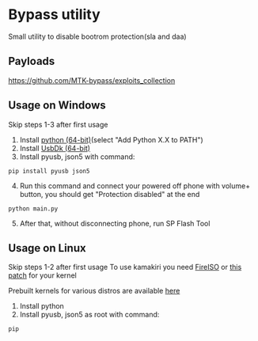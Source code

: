 # Bypass utility
Small utility to disable bootrom protection(sla and daa)

## Payloads
https://github.com/MTK-bypass/exploits_collection

## Usage on Windows
Skip steps 1-3 after first usage

1. Install [python (64-bit)](https://www.python.org/downloads)(select "Add Python X.X to PATH")
2. Install [UsbDk (64-bit)](https://github.com/daynix/UsbDk/releases)
3. Install pyusb, json5 with command:
```
pip install pyusb json5
```
4. Run this command and connect your powered off phone with volume+ button, you should get "Protection disabled" at the end
```
python main.py
```
5. After that, without disconnecting phone, run SP Flash Tool


## Usage on Linux
Skip steps 1-2 after first usage
To use kamakiri you need [FireISO](https://github.com/amonet-kamakiri/fireiso/releases) or [this patch](https://github.com/amonet-kamakiri/kamakiri/blob/master/kernel.patch) for your kernel

Prebuilt kernels for various distros are available [here](https://github.com/amonet-kamakiri/prebuilt-kernels)

1. Install python
2. Install pyusb, json5 as root with command:
```
pip